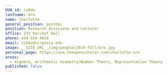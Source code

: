```yaml
---
UVA_id: cu9da
lastname: Ure
name: Charlotte
general_position: postdoc
position: Research Associate and Lecturer
office: 223 Kerchof Hall 
phone: 434-924-4939
email: cu9da@virginia.edu
image: __SITE_URL__/img/people/2019-fall/Ure.jpg
personal_page: https://uva.theopenscholar.com/charlotte-ure
areas: 
  - Algebra, Arithmetic Geometry/Number Theory, Representation Theory
published: false
---
```

